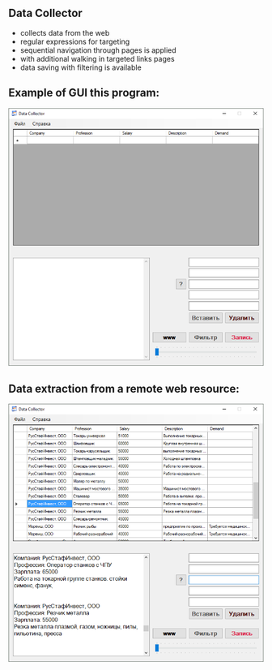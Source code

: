 ## Data Collector


* collects data from the web
* regular expressions for targeting
* sequential navigation through pages is applied
* with additional walking in targeted links pages
* data saving with filtering is available

## Example of GUI this program:
![screen capture 1](example1.png)

## Data extraction from a remote web resource:
![screen capture 2](example2.png)
